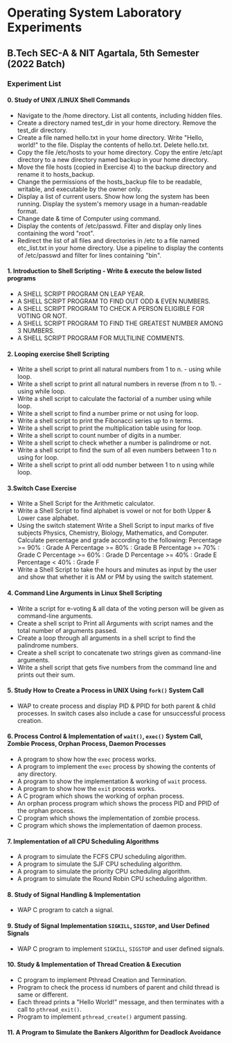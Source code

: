 # Operating System Laboratory Experiments

## B.Tech SEC-A & NIT Agartala, 5th Semester (2022 Batch)

### Experiment List

#### 0. Study of UNIX /LINUX  Shell Commands
- Navigate to the /home directory. List all contents, including hidden files.
- Create a directory named test_dir in your home directory. Remove the test_dir directory.
- Create a file named hello.txt in your home directory. Write "Hello, world!" to the file. Display the contents of hello.txt. Delete hello.txt.
- Copy the file /etc/hosts to your home directory. Copy the entire /etc/apt directory to a new directory named backup in your home directory.
- Move the file hosts (copied in Exercise 4) to the backup directory and rename it to hosts_backup.
- Change the permissions of the hosts_backup file to be readable, writable, and executable by the owner only.
- Display a list of current users. Show how long the system has been running. Display the system's memory usage in a human-readable format.
- Change date & time of Computer using command.
- Display the contents of /etc/passwd. Filter and display only lines containing the word "root".
- Redirect the list of all files and directories in /etc to a file named etc_list.txt in your home directory. Use a pipeline to display the contents of /etc/passwd and filter for lines containing "bin".

#### 1. Introduction to Shell Scripting - Write & execute  the below listed programs
- A SHELL SCRIPT PROGRAM ON LEAP YEAR.
- A SHELL SCRIPT PROGRAM TO FIND OUT ODD & EVEN NUMBERS.
- A SHELL SCRIPT PROGRAM TO CHECK A PERSON ELIGIBLE FOR VOTING OR NOT.
- A SHELL SCRIPT PROGRAM TO FIND THE GREATEST NUMBER AMONG 3 NUMBERS.
- A SHELL SCRIPT PROGRAM FOR MULTILINE COMMENTS.

#### 2. Looping exercise Shell Scripting 
- Write a shell script to print all natural numbers from 1 to n. - using while loop.
- Write a shell script to print all natural numbers in reverse (from n to 1). - using while loop.
- Write a shell script to calculate the factorial of a number using while loop.
- Write a  shell script to find a number prime or not using for loop.
- Write a shell script to print the Fibonacci series up to n terms.
- Write a  shell script to print the multiplication table using for loop.
- Write a shell script to count number of digits in a number.
- Write a shell script to check whether a number is palindrome or not.
- Write a  shell script to find the sum of all even numbers between 1 to n using for loop.
- Write a shell script to print all odd number between 1 to n using while loop.

#### 3.Switch Case Exercise
- Write a Shell Script for the Arithmetic calculator.
- Write a Shell Script to find alphabet is vowel or not for both Upper & Lower case  alphabet.
- Using the switch statement  Write a Shell Script to input marks of five subjects Physics, Chemistry, Biology, Mathematics, and Computer. Calculate percentage and grade according to the following:
Percentage >= 90% : Grade A
Percentage >= 80% : Grade B
Percentage >= 70% : Grade C
Percentage >= 60% : Grade D
Percentage >= 40% : Grade E
Percentage < 40% : Grade F
- Write a Shell Script to take the hours and minutes as input by the user and show that whether it is AM or PM by using the switch statement.

#### 4. Command Line Arguments in Linux Shell Scripting
- Write a script for e-voting & all data of the voting person will be given as command-line arguments.
- Create a shell script to Print all Arguments with script names and the total number of arguments passed.
- Create a loop through all arguments in a shell script to find the palindrome numbers. 
- Create a shell script to concatenate two strings given as command-line arguments.
- Write a shell script that gets five numbers from the command line and prints out their sum.

#### 5. Study How to Create a Process in UNIX Using `fork()` System Call
- WAP to create process and display PID & PPID for both parent & child processes. In switch cases also include a case for unsuccessful process creation.

#### 6. Process Control & Implementation of `wait()`, `exec()` System Call, Zombie Process, Orphan Process, Daemon Processes
- A program to show how the `exec` process works.
- A program to implement the `exec` process by showing the contents of any directory.
- A program to show the implementation & working of `wait` process.
- A program to show how the `exit` process works.
- A C program which shows the working of orphan process.
- An orphan process program which shows the process PID and PPID of the orphan process.
- C program which shows the implementation of zombie process.
- C program which shows the implementation of daemon process.

#### 7. Implementation of all CPU Scheduling Algorithms
- A program to simulate the FCFS CPU scheduling algorithm.
- A program to simulate the SJF CPU scheduling algorithm.
- A program to simulate the priority CPU scheduling algorithm.
- A program to simulate the Round Robin CPU scheduling algorithm.

#### 8. Study of Signal Handling & Implementation
- WAP C program to catch a signal.

#### 9. Study of Signal Implementation `SIGKILL`, `SIGSTOP`, and User Defined Signals
- WAP C program to implement `SIGKILL`, `SIGSTOP` and user defined signals.

#### 10. Study & Implementation of Thread Creation & Execution
- C program to implement Pthread Creation and Termination.
- Program to check the process id numbers of parent and child thread is same or different.
- Each thread prints a "Hello World!" message, and then terminates with a call to `pthread_exit()`.
- Program to implement `pthread_create()` argument passing.

#### 11. A Program to Simulate the Bankers Algorithm for Deadlock Avoidance

